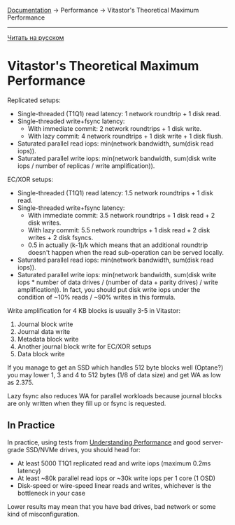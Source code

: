 [Documentation](../../README.md#documentation) → Performance → Vitastor's Theoretical Maximum Performance

-----

[Читать на русском](theoretical.ru.md)

# Vitastor's Theoretical Maximum Performance

Replicated setups:
- Single-threaded (T1Q1) read latency: 1 network roundtrip + 1 disk read.
- Single-threaded write+fsync latency:
  - With immediate commit: 2 network roundtrips + 1 disk write.
  - With lazy commit: 4 network roundtrips + 1 disk write + 1 disk flush.
- Saturated parallel read iops: min(network bandwidth, sum(disk read iops)).
- Saturated parallel write iops: min(network bandwidth, sum(disk write iops / number of replicas / write amplification)).

EC/XOR setups:
- Single-threaded (T1Q1) read latency: 1.5 network roundtrips + 1 disk read.
- Single-threaded write+fsync latency:
  - With immediate commit: 3.5 network roundtrips + 1 disk read + 2 disk writes.
  - With lazy commit: 5.5 network roundtrips + 1 disk read + 2 disk writes + 2 disk fsyncs.
  - 0.5 in actually (k-1)/k which means that an additional roundtrip doesn't happen when
    the read sub-operation can be served locally.
- Saturated parallel read iops: min(network bandwidth, sum(disk read iops)).
- Saturated parallel write iops: min(network bandwidth, sum(disk write iops * number of data drives / (number of data + parity drives) / write amplification)).
  In fact, you should put disk write iops under the condition of ~10% reads / ~90% writes in this formula.

Write amplification for 4 KB blocks is usually 3-5 in Vitastor:
1. Journal block write
2. Journal data write
3. Metadata block write
4. Another journal block write for EC/XOR setups
5. Data block write

If you manage to get an SSD which handles 512 byte blocks well (Optane?) you may
lower 1, 3 and 4 to 512 bytes (1/8 of data size) and get WA as low as 2.375.

Lazy fsync also reduces WA for parallel workloads because journal blocks are only
written when they fill up or fsync is requested.

## In Practice

In practice, using tests from [Understanding Performance](understanding.en.md)
and good server-grade SSD/NVMe drives, you should head for:
- At least 5000 T1Q1 replicated read and write iops (maximum 0.2ms latency)
- At least ~80k parallel read iops or ~30k write iops per 1 core (1 OSD)
- Disk-speed or wire-speed linear reads and writes, whichever is the bottleneck in your case

Lower results may mean that you have bad drives, bad network or some kind of misconfiguration.
